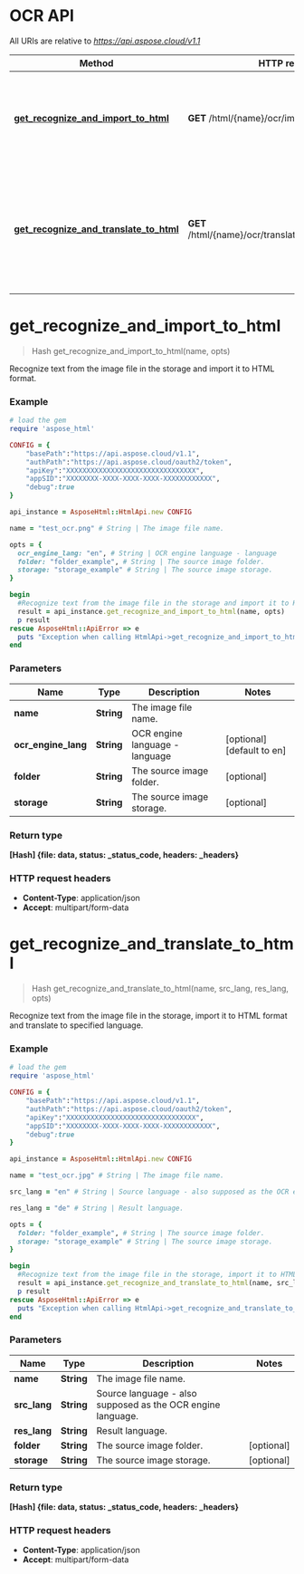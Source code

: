#  OCR API

All URIs are relative to *https://api.aspose.cloud/v1.1*

Method | HTTP request | Description
------------- | ------------- | -------------
[**get_recognize_and_import_to_html**](OcrApi.md#get_recognize_and_import_to_html) | **GET** /html/{name}/ocr/import | Recognize text from the image file in the storage and import it to HTML format.
[**get_recognize_and_translate_to_html**](OcrApi.md#get_recognize_and_translate_to_html) | **GET** /html/{name}/ocr/translate/{srcLang}/{resLang} | Recognize text from the image file in the storage, import it to HTML format and translate to specified language.


# **get_recognize_and_import_to_html**
> Hash get_recognize_and_import_to_html(name, opts)

Recognize text from the image file in the storage and import it to HTML format.

### Example
```ruby
# load the gem
require 'aspose_html'

CONFIG = {
    "basePath":"https://api.aspose.cloud/v1.1",
    "authPath":"https://api.aspose.cloud/oauth2/token",
    "apiKey":"XXXXXXXXXXXXXXXXXXXXXXXXXXXXXXXX",
    "appSID":"XXXXXXXX-XXXX-XXXX-XXXX-XXXXXXXXXXXX",
    "debug":true
}

api_instance = AsposeHtml::HtmlApi.new CONFIG

name = "test_ocr.png" # String | The image file name.

opts = { 
  ocr_engine_lang: "en", # String | OCR engine language - language 
  folder: "folder_example", # String | The source image folder.
  storage: "storage_example" # String | The source image storage.
}

begin
  #Recognize text from the image file in the storage and import it to HTML format.
  result = api_instance.get_recognize_and_import_to_html(name, opts)
  p result
rescue AsposeHtml::ApiError => e
  puts "Exception when calling HtmlApi->get_recognize_and_import_to_html: #{e}"
end
```

### Parameters

Name | Type | Description  | Notes
------------- | ------------- | ------------- | -------------
 **name** | **String**| The image file name. | 
 **ocr_engine_lang** | **String**| OCR engine language - language  | [optional] [default to en]
 **folder** | **String**| The source image folder. | [optional] 
 **storage** | **String**| The source image storage. | [optional] 

### Return type

**[Hash] {file: data, status: _status_code, headers: _headers}**

### HTTP request headers

 - **Content-Type**: application/json
 - **Accept**: multipart/form-data



# **get_recognize_and_translate_to_html**
> Hash get_recognize_and_translate_to_html(name, src_lang, res_lang, opts)

Recognize text from the image file in the storage, import it to HTML format and translate to specified language.

### Example
```ruby
# load the gem
require 'aspose_html'

CONFIG = {
    "basePath":"https://api.aspose.cloud/v1.1",
    "authPath":"https://api.aspose.cloud/oauth2/token",
    "apiKey":"XXXXXXXXXXXXXXXXXXXXXXXXXXXXXXXX",
    "appSID":"XXXXXXXX-XXXX-XXXX-XXXX-XXXXXXXXXXXX",
    "debug":true
}

api_instance = AsposeHtml::HtmlApi.new CONFIG

name = "test_ocr.jpg" # String | The image file name.

src_lang = "en" # String | Source language - also supposed as the OCR engine language.

res_lang = "de" # String | Result language.

opts = { 
  folder: "folder_example", # String | The source image folder.
  storage: "storage_example" # String | The source image storage.
}

begin
  #Recognize text from the image file in the storage, import it to HTML format and translate to specified language.
  result = api_instance.get_recognize_and_translate_to_html(name, src_lang, res_lang, opts)
  p result
rescue AsposeHtml::ApiError => e
  puts "Exception when calling HtmlApi->get_recognize_and_translate_to_html: #{e}"
end
```

### Parameters

Name | Type | Description  | Notes
------------- | ------------- | ------------- | -------------
 **name** | **String**| The image file name. | 
 **src_lang** | **String**| Source language - also supposed as the OCR engine language. | 
 **res_lang** | **String**| Result language. | 
 **folder** | **String**| The source image folder. | [optional] 
 **storage** | **String**| The source image storage. | [optional] 

### Return type

**[Hash] {file: data, status: _status_code, headers: _headers}**

### HTTP request headers

 - **Content-Type**: application/json
 - **Accept**: multipart/form-data




